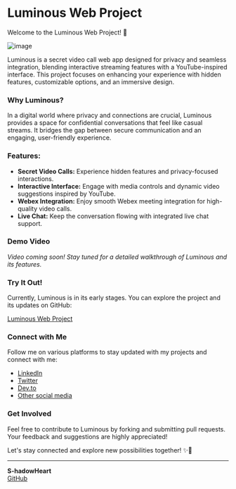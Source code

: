 # Luminous Web Project

Welcome to the Luminous Web Project! 🌟

![image](https://github.com/user-attachments/assets/1f92d70c-5955-4c16-b11e-8728e3b25c71)


Luminous is a secret video call web app designed for privacy and seamless integration, blending interactive streaming features with a YouTube-inspired interface. This project focuses on enhancing your experience with hidden features, customizable options, and an immersive design.

### Why Luminous?

In a digital world where privacy and connections are crucial, Luminous provides a space for confidential conversations that feel like casual streams. It bridges the gap between secure communication and an engaging, user-friendly experience.

### Features:

- **Secret Video Calls:** Experience hidden features and privacy-focused interactions.
- **Interactive Interface:** Engage with media controls and dynamic video suggestions inspired by YouTube.
- **Webex Integration:** Enjoy smooth Webex meeting integration for high-quality video calls.
- **Live Chat:** Keep the conversation flowing with integrated live chat support.

### Demo Video

*Video coming soon! Stay tuned for a detailed walkthrough of Luminous and its features.*

### Try It Out!

Currently, Luminous is in its early stages. You can explore the project and its updates on GitHub:

[Luminous Web Project](https://github.com/S-hadowHeart/Luminous)

### Connect with Me

Follow me on various platforms to stay updated with my projects and connect with me:

- [LinkedIn](https://lnkd.in/d5dA7dEn)
- [Twitter](https://twitter.com/S_hadowHeart)
- [Dev.to](https://dev.to/s_hadowheart)
- [Other social media](https://s-hadowheart.carrd.co/)

### Get Involved

Feel free to contribute to Luminous by forking and submitting pull requests. Your feedback and suggestions are highly appreciated!

Let's stay connected and explore new possibilities together! ✨🌠

---

**S-hadowHeart**  
[GitHub](https://github.com/S-hadowHeart)
